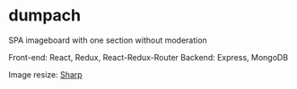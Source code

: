 # dumpach
SPA imageboard with one section without moderation

Front-end: React, Redux, React-Redux-Router
Backend: Express, MongoDB

Image resize: [Sharp](https://github.com/lovell/sharp)